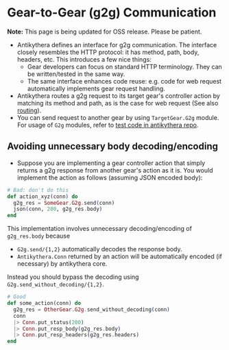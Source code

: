 # Gear-to-Gear (g2g) Communication

**Note:** This page is being updated for OSS release. Please be patient.

- Antikythera defines an interface for g2g communication.
  The interface closely resembles the HTTP protocol: it has method, path, body, headers, etc.
  This introduces a few nice things:
    - Gear developers can focus on standard HTTP terminology. They can be written/tested in the same way.
    - The same interface enhances code reuse: e.g. code for web request automatically implements gear request handling.
- Antikythera routes a g2g request to its target gear's controller action by matching its method and path, as is the case for web request
  (See also [routing](https://hexdocs.pm/antikythera/routing.html)).
- You can send request to another gear by using `TargetGear.G2g` module.
  For usage of `G2g` modules, refer to [test code in antikythera repo](https://github.com/access-company/testgear/blob/master/test/g2g_test.exs).

## Avoiding unnecessary body decoding/encoding

- Suppose you are implementing a gear controller action that simply returns a g2g response from another gear's action as it is.
  You would implement the action as follows (assuming JSON encoded body):

```ex
# Bad: don't do this
def action_xyz(conn) do
  g2g_res = SomeGear.G2g.send(conn)
  json(conn, 200, g2g_res.body)
end
```

This implementation involves unnecessary decoding/encoding of `g2g_res.body` because

- `G2g.send/{1,2}` automatically decodes the response body.
- `Antikythera.Conn` returned by an action will be automatically encoded (if necessary) by antikythera core.

Instead you should bypass the decoding using `G2g.send_without_decoding/{1,2}`.

```ex
# Good
def some_action(conn) do
  g2g_res = OtherGear.G2g.send_without_decoding(conn)
  conn
  |> Conn.put_status(200)
  |> Conn.put_resp_body(g2g_res.body)
  |> Conn.put_resp_headers(g2g_res.headers)
end
```
